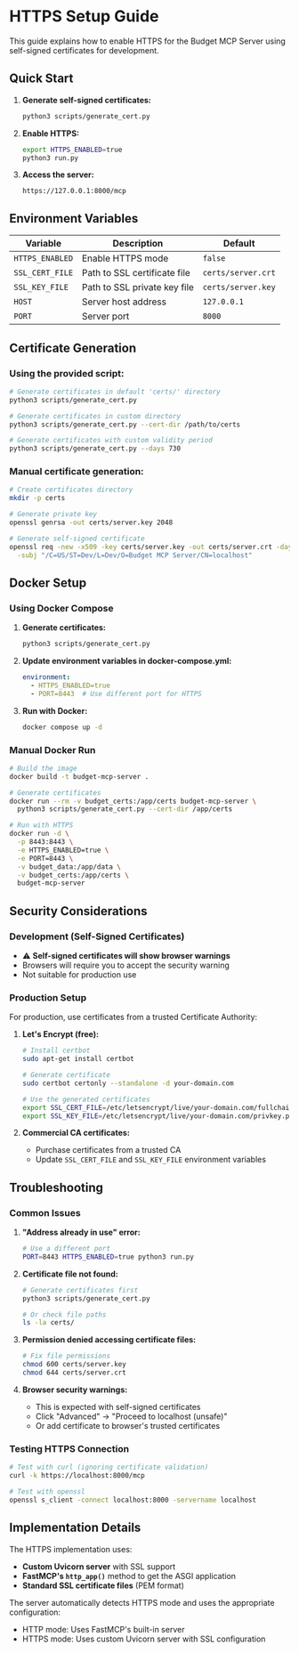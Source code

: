 # HTTPS Setup Guide

This guide explains how to enable HTTPS for the Budget MCP Server using self-signed certificates for development.

## Quick Start

1. **Generate self-signed certificates:**
   ```bash
   python3 scripts/generate_cert.py
   ```

2. **Enable HTTPS:**
   ```bash
   export HTTPS_ENABLED=true
   python3 run.py
   ```

3. **Access the server:**
   ```
   https://127.0.0.1:8000/mcp
   ```

## Environment Variables

| Variable | Description | Default |
|----------|-------------|---------|
| `HTTPS_ENABLED` | Enable HTTPS mode | `false` |
| `SSL_CERT_FILE` | Path to SSL certificate file | `certs/server.crt` |
| `SSL_KEY_FILE` | Path to SSL private key file | `certs/server.key` |
| `HOST` | Server host address | `127.0.0.1` |
| `PORT` | Server port | `8000` |

## Certificate Generation

### Using the provided script:
```bash
# Generate certificates in default 'certs/' directory
python3 scripts/generate_cert.py

# Generate certificates in custom directory
python3 scripts/generate_cert.py --cert-dir /path/to/certs

# Generate certificates with custom validity period
python3 scripts/generate_cert.py --days 730
```

### Manual certificate generation:
```bash
# Create certificates directory
mkdir -p certs

# Generate private key
openssl genrsa -out certs/server.key 2048

# Generate self-signed certificate
openssl req -new -x509 -key certs/server.key -out certs/server.crt -days 365 \
  -subj "/C=US/ST=Dev/L=Dev/O=Budget MCP Server/CN=localhost"
```

## Docker Setup

### Using Docker Compose

1. **Generate certificates:**
   ```bash
   python3 scripts/generate_cert.py
   ```

2. **Update environment variables in docker-compose.yml:**
   ```yaml
   environment:
     - HTTPS_ENABLED=true
     - PORT=8443  # Use different port for HTTPS
   ```

3. **Run with Docker:**
   ```bash
   docker compose up -d
   ```

### Manual Docker Run

```bash
# Build the image
docker build -t budget-mcp-server .

# Generate certificates
docker run --rm -v budget_certs:/app/certs budget-mcp-server \
  python3 scripts/generate_cert.py --cert-dir /app/certs

# Run with HTTPS
docker run -d \
  -p 8443:8443 \
  -e HTTPS_ENABLED=true \
  -e PORT=8443 \
  -v budget_data:/app/data \
  -v budget_certs:/app/certs \
  budget-mcp-server
```

## Security Considerations

### Development (Self-Signed Certificates)
- ⚠️ **Self-signed certificates will show browser warnings**
- Browsers will require you to accept the security warning
- Not suitable for production use

### Production Setup
For production, use certificates from a trusted Certificate Authority:

1. **Let's Encrypt (free):**
   ```bash
   # Install certbot
   sudo apt-get install certbot

   # Generate certificate
   sudo certbot certonly --standalone -d your-domain.com
   
   # Use the generated certificates
   export SSL_CERT_FILE=/etc/letsencrypt/live/your-domain.com/fullchain.pem
   export SSL_KEY_FILE=/etc/letsencrypt/live/your-domain.com/privkey.pem
   ```

2. **Commercial CA certificates:**
   - Purchase certificates from a trusted CA
   - Update `SSL_CERT_FILE` and `SSL_KEY_FILE` environment variables

## Troubleshooting

### Common Issues

1. **"Address already in use" error:**
   ```bash
   # Use a different port
   PORT=8443 HTTPS_ENABLED=true python3 run.py
   ```

2. **Certificate file not found:**
   ```bash
   # Generate certificates first
   python3 scripts/generate_cert.py
   
   # Or check file paths
   ls -la certs/
   ```

3. **Permission denied accessing certificate files:**
   ```bash
   # Fix file permissions
   chmod 600 certs/server.key
   chmod 644 certs/server.crt
   ```

4. **Browser security warnings:**
   - This is expected with self-signed certificates
   - Click "Advanced" → "Proceed to localhost (unsafe)"
   - Or add certificate to browser's trusted certificates

### Testing HTTPS Connection

```bash
# Test with curl (ignoring certificate validation)
curl -k https://localhost:8000/mcp

# Test with openssl
openssl s_client -connect localhost:8000 -servername localhost
```

## Implementation Details

The HTTPS implementation uses:
- **Custom Uvicorn server** with SSL support
- **FastMCP's `http_app()`** method to get the ASGI application
- **Standard SSL certificate files** (PEM format)

The server automatically detects HTTPS mode and uses the appropriate configuration:
- HTTP mode: Uses FastMCP's built-in server
- HTTPS mode: Uses custom Uvicorn server with SSL configuration